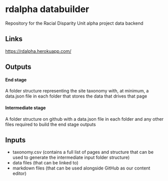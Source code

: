 # rdalpha databuilder

Repository for the Racial Disparity Unit alpha project data backend

## Links

https://rdalpha.herokuapp.com/

## Outputs

#### End stage
A folder structure representing the site taxonomy with, at minimum, a data.json file in each folder that stores the data that drives that page

#### Intermediate stage
A folder structure on github with a data.json file in each folder and any other files required to build the end stage outputs

## Inputs

- taxonomy.csv (contains a full list of pages and structure that can be used to generate the intermediate input folder structure)
- data files (that can be linked to)
- markdown files (that can be used alongside GitHub as our content editor)

 